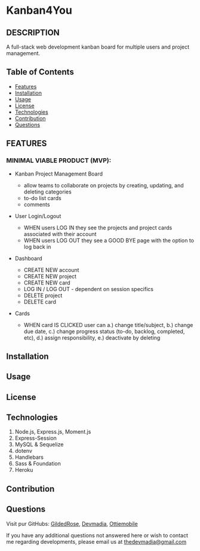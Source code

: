 # Kanban4You

## DESCRIPTION

A full-stack web development kanban board for multiple users and project management.


  ## Table of Contents

  * [Features](#features)
  * [Installation](#installation)
  * [Usage](#usage)
  * [License](#license)
  * [Technologies](#technologies)
  * [Contribution](#contribution)
  * [Questions](#questions) 
  
  ## FEATURES
  
  ### MINIMAL VIABLE PRODUCT (MVP):

  * Kanban Project Management Board
    * allow teams to collaborate on projects by creating, updating, and deleting categories
    * to-do list cards
    * comments

  * User Login/Logout
    * WHEN users LOG IN they see the projects and project cards associated with their account
    * WHEN users LOG OUT they see a GOOD BYE page with the option to log back in

  * Dashboard
    * CREATE NEW account
    * CREATE NEW project
    * CREATE NEW card
    * LOG IN / LOG OUT - dependent on session specifics
    * DELETE project
    * DELETE card

  * Cards
    * WHEN card IS CLICKED user can a.) change title/subject, b.) change due date, c.) change progress status (to-do, backlog, completed, etc), d.) assign responsibility, e.) deactivate by deleting
  
  ## Installation

  ## Usage

  ## License

  ## Technologies

  1. Node.js, Express.js, Moment.js
  2. Express-Session
  3. MySQL & Sequelize
  4. dotenv
  5. Handlebars
  6. Sass & Foundation
  7. Heroku

  ## Contribution

  ## Questions

 Visit pur GitHubs: [GildedRose](https://github.com/GildedRose), 
 [Devmadia](https://github.com/Devmadia),
 [Ottiemobile](https://github.com/Ottiemobile)

  If you have any additional questions not answered here or wish to contact me regarding developments, please email us at 
  [thedevmadia@gmail.com](mailto:thedevmadia@gmail.com)






